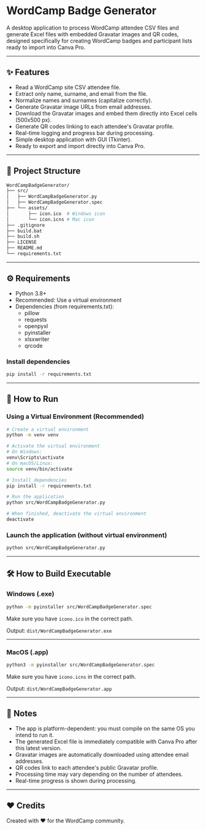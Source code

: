 # WordCamp Badge Generator

A desktop application to process WordCamp attendee CSV files and generate Excel files with embedded Gravatar images and QR codes, designed specifically for creating WordCamp badges and participant lists ready to import into Canva Pro.

---

## ✨ Features

- Read a WordCamp site CSV attendee file.
- Extract only name, surname, and email from the file.
- Normalize names and surnames (capitalize correctly).
- Generate Gravatar image URLs from email addresses.
- Download the Gravatar images and embed them directly into Excel cells (500x500 px).
- Generate QR codes linking to each attendee's Gravatar profile.
- Real-time logging and progress bar during processing.
- Simple desktop application with GUI (Tkinter).
- Ready to export and import directly into Canva Pro.

---

## 📂 Project Structure

```bash
WordCampBadgeGenerator/
├── src/
│   ├── WordCampBadgeGenerator.py
│   ├── WordCampBadgeGenerator.spec
├── └── assets/
│       ├── icon.ico  # Windows icon
│       └── icon.icns # Mac icon
├── .gitignore
├── build.bat
├── build.sh
├── LICENSE
├── README.md
└── requirements.txt
```

---

## ⚙️ Requirements

- Python 3.8+
- Recommended: Use a virtual environment
- Dependencies (from requirements.txt):
  - pillow
  - requests
  - openpyxl
  - pyinstaller
  - xlsxwriter
  - qrcode

### Install dependencies

```bash
pip install -r requirements.txt
```

---

## 🚀 How to Run

### Using a Virtual Environment (Recommended)

```bash
# Create a virtual environment
python -m venv venv

# Activate the virtual environment
# On Windows:
venv\Scripts\activate
# On macOS/Linux:
source venv/bin/activate

# Install dependencies
pip install -r requirements.txt

# Run the application
python src/WordCampBadgeGenerator.py

# When finished, deactivate the virtual environment
deactivate
```

### Launch the application (without virtual environment)

```bash
python src/WordCampBadgeGenerator.py
```

---

## 🛠 How to Build Executable

### Windows (.exe)

```bash
python -m pyinstaller src/WordCampBadgeGenerator.spec
```

Make sure you have `icono.ico` in the correct path.

Output: `dist/WordCampBadgeGenerator.exe`

---

### MacOS (.app)

```bash
python3 -m pyinstaller src/WordCampBadgeGenerator.spec
```

Make sure you have `icono.icns` in the correct path.

Output: `dist/WordCampBadgeGenerator.app`

---

## 📌 Notes

- The app is platform-dependent: you must compile on the same OS you intend to run it.
- The generated Excel file is immediately compatible with Canva Pro after this latest version.
- Gravatar images are automatically downloaded using attendee email addresses.
- QR codes link to each attendee's public Gravatar profile.
- Processing time may vary depending on the number of attendees.
- Real-time progress is shown during processing.

---

## ❤️ Credits

Created with ❤️ for the WordCamp community.
